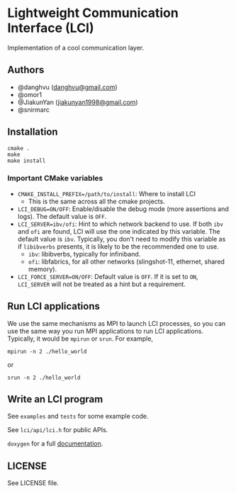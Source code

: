 # Lightweight Communication Interface (LCI)
Implementation of a cool communication layer.

## Authors

- \@danghvu (danghvu@gmail.com)
- \@omor1
- \@JiakunYan (jiakunyan1998@gmail.com)
- \@snirmarc

## Installation
```
cmake .
make
make install
```

### Important CMake variables
- `CMAKE_INSTALL_PREFIX=/path/to/install`: Where to install LCI
  - This is the same across all the cmake projects.
- `LCI_DEBUG=ON/OFF`: Enable/disable the debug mode (more assertions and logs).
  The default value is `OFF`.
- `LCI_SERVER=ibv/ofi`: Hint to which network backend to use. If both `ibv` and `ofi` are found, LCI will use the one
  indicated by this variable. The default value is `ibv`. Typically, you don't need to
  modify this variable as if `libibverbs` presents, it is likely to be the recommended one to use.
  - `ibv`: libibverbs, typically for infiniband.
  - `ofi`: libfabrics, for all other networks (slingshot-11, ethernet, shared memory).
- `LCI_FORCE_SERVER=ON/OFF`: Default value is `OFF`. If it is set to `ON`, 
  `LCI_SERVER` will not be treated as a hint but a requirement.

## Run LCI applications

We use the same mechanisms as MPI to launch LCI processes, so you can use the same way
you run MPI applications to run LCI applications. Typically, it would be `mpirun` or
`srun`. For example,
```
mpirun -n 2 ./hello_world
```
or
```
srun -n 2 ./hello_world
```

## Write an LCI program

See `examples` and `tests` for some example code.

See `lci/api/lci.h` for public APIs.

`doxygen` for a full [documentation](https://uiuc-hpc.github.io/LC/).

## LICENSE
See LICENSE file.
